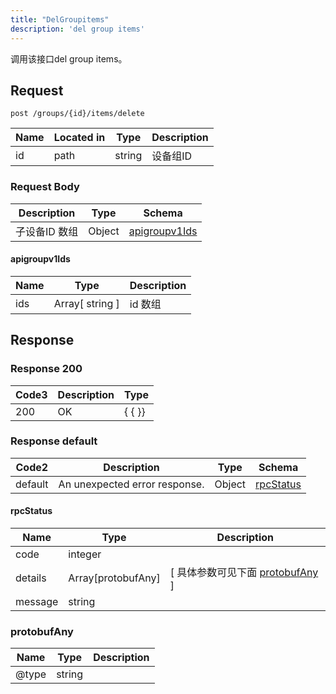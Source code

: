 ```yaml
---
title: "DelGroupitems"
description: 'del group items'
---
```



调用该接口del group items。



## Request


```
post /groups/{id}/items/delete
```



| Name | Located in | Type | Description | 
| ---- | ---------- | ----------- | ----------- | 
| id | path | string | 设备组ID |  





### Request Body


 
| Description | Type | Schema |
| ----------- | ------ | ------ |
| 子设备ID 数组 | Object | [apigroupv1Ids](#apigroupv1Ids) |

#### apigroupv1Ids

| Name | Type | Description | 
| ---- | ---- | ----------- |        
| ids | Array[ string ] | id 数组 |    


  
       
          
     
 
 





## Response



### Response  200


| Code3 | Description | Type | 
| ---- | ----------- | ------ | 
| 200 | OK | {   { }} |
 


### Response  default

 
| Code2 | Description | Type | Schema |
| ---- | ----------- | ------ | ------ |
| default | An unexpected error response. | Object | [rpcStatus](#rpcStatus) |

#### rpcStatus

| Name | Type | Description | 
| ---- | ---- | ----------- |     
| code | integer |  |          
| details | Array[protobufAny] |  [ 具体参数可见下面 [protobufAny](#protobufAny) ] |       
| message | string |  |   


  
     
   
       
         
### protobufAny
| Name | Type | Description | 
| ---- | ---- | ----------- |     
| @type | string |  |   


  
     
 
 


          
     
   
     
 
 


 


